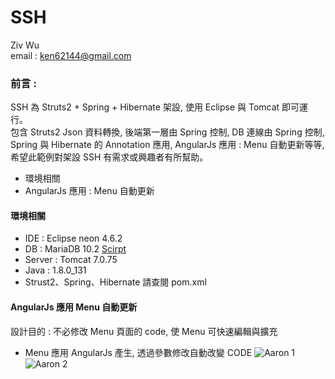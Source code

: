 # SSH

Ziv Wu
 <br/> email : ken62144@gmail.com
 
### 前言 : ### 
  SSH 為 Struts2 + Spring + Hibernate 架設, 使用 Eclipse 與 Tomcat 即可運行。
  <br/>包含 Struts2 Json 資料轉換, 後端第一層由 Spring 控制, DB 連線由 Spring 控制, 
  <br/>Spring 與 Hibernate 的 Annotation 應用, AngularJs 應用 : Menu 自動更新等等,
  <br/>希望此範例對架設 SSH 有需求或興趣者有所幫助。
  + 環境相關
  + AngularJs 應用  : Menu 自動更新
#### 環境相關  ####
+ IDE : Eclipse neon 4.6.2
+ DB : MariaDB 10.2 [Scirpt](https://github.com/Zivpp/SSH/blob/master/ssh/src/main/resources/txt/script/scirpt.txt)
+ Server : Tomcat 7.0.75
+ Java : 1.8.0_131
+ Strust2、Spring、Hibernate 請查閱 pom.xml
#### AngularJs 應用  Menu 自動更新 ####
設計目的 : 不必修改 Menu 頁面的 code, 使 Menu 可快速編輯與擴充
+ Menu 應用 AngularJs 產生, 透過參數修改自動改變 CODE
![Aaron 1](https://github.com/Zivpp/SSH/blob/master/ssh/src/main/resources/txt/markdown/004.jpg)
![Aaron 2](https://github.com/Zivpp/SSH/blob/master/ssh/src/main/resources/txt/markdown/002.jpg)


